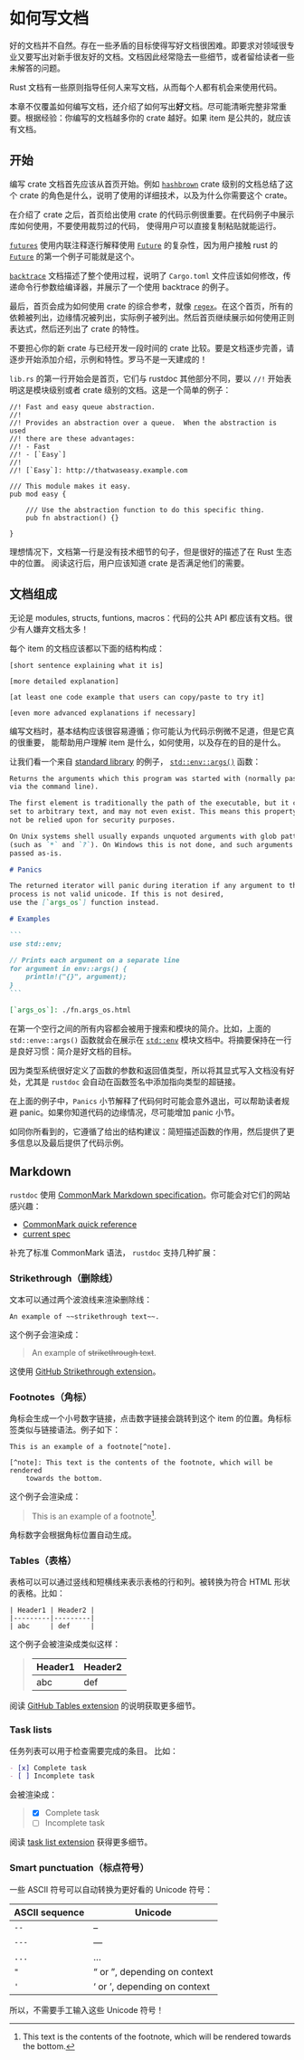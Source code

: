# 如何写文档

好的文档并不自然。存在一些矛盾的目标使得写好文档很困难。即要求对领域很专业又要写出对新手很友好的文档。文档因此经常隐去一些细节，或者留给读者一些未解答的问题。

Rust 文档有一些原则指导任何人来写文档，从而每个人都有机会来使用代码。

本章不仅覆盖如何编写文档，还介绍了如何写出**好**文档。尽可能清晰完整非常重要。根据经验：你编写的文档越多你的 crate 越好。如果 item 是公共的，就应该有文档。

## 开始

编写 crate 文档首先应该从首页开始。例如 [`hashbrown`] crate 级别的文档总结了这个 crate 的角色是什么，说明了使用的详细技术，以及为什么你需要这个 crate。

在介绍了 crate 之后，首页给出使用 crate 的代码示例很重要。在代码例子中展示库如何使用，不要使用裁剪过的代码，
使得用户可以直接复制粘贴就能运行。

[`futures`] 使用内联注释逐行解释使用 [`Future`] 的复杂性，因为用户接触 rust 的 [`Future`] 的第一个例子可能就是这个。

[`backtrace`] 文档描述了整个使用过程，说明了 `Cargo.toml` 文件应该如何修改，传递命令行参数给编译器，并展示了一个使用 backtrace 的例子。

最后，首页会成为如何使用 crate 的综合参考，就像 [`regex`]。在这个首页，所有的依赖被列出，边缘情况被列出，实际例子被列出。然后首页继续展示如何使用正则表达式，然后还列出了 crate 的特性。

不要担心你的新 crate 与已经开发一段时间的 crate 比较。要是文档逐步完善，请逐步开始添加介绍，示例和特性。罗马不是一天建成的！

`lib.rs` 的第一行开始会是首页，它们与 rustdoc 其他部分不同，要以 `//!` 开始表明这是模块级别或者 crate 级别的文档。这是一个简单的例子：

```rust,no_run
//! Fast and easy queue abstraction.
//!
//! Provides an abstraction over a queue.  When the abstraction is used
//! there are these advantages:
//! - Fast
//! - [`Easy`]
//!
//! [`Easy`]: http://thatwaseasy.example.com

/// This module makes it easy.
pub mod easy {

    /// Use the abstraction function to do this specific thing.
    pub fn abstraction() {}

}
```

理想情况下，文档第一行是没有技术细节的句子，但是很好的描述了在 Rust 生态中的位置。
阅读这行后，用户应该知道 crate 是否满足他们的需要。

## 文档组成

无论是 modules, structs, funtions, macros：代码的公共 API 都应该有文档。很少有人嫌弃文档太多！

每个 item 的文档应该都以下面的结构构成：

```text
[short sentence explaining what it is]

[more detailed explanation]

[at least one code example that users can copy/paste to try it]

[even more advanced explanations if necessary]
```

编写文档时，基本结构应该很容易遵循；你可能认为代码示例微不足道，但是它真的很重要，
能帮助用户理解 item 是什么，如何使用，以及存在的目的是什么。

让我们看一个来自 [standard library] 的例子，
[`std::env::args()`][env::args] 函数：

````markdown
Returns the arguments which this program was started with (normally passed
via the command line).

The first element is traditionally the path of the executable, but it can be
set to arbitrary text, and may not even exist. This means this property should
not be relied upon for security purposes.

On Unix systems shell usually expands unquoted arguments with glob patterns
(such as `*` and `?`). On Windows this is not done, and such arguments are
passed as-is.

# Panics

The returned iterator will panic during iteration if any argument to the
process is not valid unicode. If this is not desired,
use the [`args_os`] function instead.

# Examples

```
use std::env;

// Prints each argument on a separate line
for argument in env::args() {
    println!("{}", argument);
}
```

[`args_os`]: ./fn.args_os.html
````

在第一个空行之间的所有内容都会被用于搜索和模块的简介。比如，上面的 `std::enve::args()` 函数就会在展示在 [`std::env`] 模块文档中。将摘要保持在一行是良好习惯：简介是好文档的目标。

因为类型系统很好定义了函数的参数和返回值类型，所以将其显式写入文档没有好处，尤其是 `rustdoc` 会自动在函数签名中添加指向类型的超链接。

在上面的例子中，`Panics` 小节解释了代码何时可能会意外退出，可以帮助读者规避 panic。如果你知道代码的边缘情况，尽可能增加 panic 小节。

如同你所看到的，它遵循了给出的结构建议：简短描述函数的作用，然后提供了更多信息以及最后提供了代码示例。

## Markdown

`rustdoc` 使用 [CommonMark Markdown specification]。你可能会对它们的网站感兴趣：

- [CommonMark quick reference]
- [current spec]

补充了标准 CommonMark 语法， `rustdoc` 支持几种扩展：

### Strikethrough（删除线）

文本可以通过两个波浪线来渲染删除线：

```text
An example of ~~strikethrough text~~.
```

这个例子会渲染成：

> An example of ~~strikethrough text~~.

这使用 [GitHub Strikethrough extension][strikethrough]。

### Footnotes（角标）

角标会生成一个小号数字链接，点击数字链接会跳转到这个 item 的位置。角标标签类似与链接语法。例子如下：

```text
This is an example of a footnote[^note].

[^note]: This text is the contents of the footnote, which will be rendered
    towards the bottom.
```

这个例子会渲染成：

> This is an example of a footnote[^note].
>
> [^note]:
>     This text is the contents of the footnote, which will be rendered
>     towards the bottom.

角标数字会根据角标位置自动生成。

### Tables（表格）

表格可以可以通过竖线和短横线来表示表格的行和列。被转换为符合 HTML 形状的表格。比如：

```text
| Header1 | Header2 |
|---------|---------|
| abc     | def     |
```

这个例子会被渲染成类似这样：

> | Header1 | Header2 |
> | ------- | ------- |
> | abc     | def     |

阅读 [GitHub Tables extension][tables] 的说明获取更多细节。

### Task lists

任务列表可以用于检查需要完成的条目。
比如：

```md
- [x] Complete task
- [ ] Incomplete task
```

会被渲染成：

> - [x] Complete task
> - [ ] Incomplete task

阅读 [task list extension] 获得更多细节。

### Smart punctuation（标点符号）

一些 ASCII 符号可以自动转换为更好看的 Unicode 符号：

| ASCII sequence | Unicode                      |
| -------------- | ---------------------------- |
| `--`           | –                            |
| `---`          | —                            |
| `...`          | …                            |
| `"`            | “ or ”, depending on context |
| `'`            | ‘ or ’, depending on context |

所以，不需要手工输入这些 Unicode 符号！

[`backtrace`]: https://docs.rs/backtrace/0.3.50/backtrace/
[commonmark markdown specification]: https://commonmark.org/
[commonmark quick reference]: https://commonmark.org/help/
[env::args]: https://doc.rust-lang.org/stable/std/env/fn.args.html
[`Future`]: https://doc.rust-lang.org/std/future/trait.Future.html
[`futures`]: https://docs.rs/futures/0.3.5/futures/
[`hashbrown`]: https://docs.rs/hashbrown/0.8.2/hashbrown/
[`regex`]: https://docs.rs/regex/1.3.9/regex/
[standard library]: https://doc.rust-lang.org/stable/std/index.html
[current spec]: https://spec.commonmark.org/current/
[`std::env`]: https://doc.rust-lang.org/stable/std/env/index.html#functions
[strikethrough]: https://github.github.com/gfm/#strikethrough-extension-
[tables]: https://github.github.com/gfm/#tables-extension-
[task list extension]: https://github.github.com/gfm/#task-list-items-extension-
